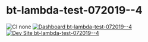 # bt-lambda-test-072019--4

![CI none](https://img.shields.io/badge/ci-none-orange.svg)
[![Dashboard bt-lambda-test-072019--4](https://img.shields.io/badge/dashboard-bt_lambda_test_072019__4-yellow.svg)](https://dashboard.pantheon.io/sites/bb8211b2-41be-4060-9257-84c98e8bb154#dev/code)
[![Dev Site bt-lambda-test-072019--4](https://img.shields.io/badge/site-bt_lambda_test_072019__4-blue.svg)](http://dev-bt-lambda-test-072019--4.pantheonsite.io/)